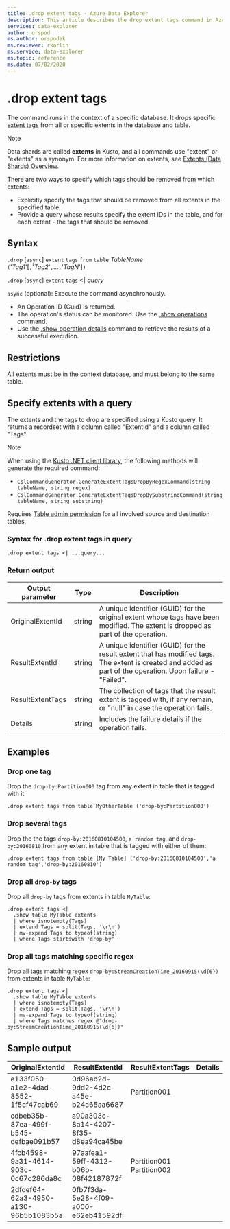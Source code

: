 ```yaml
---
title: .drop extent tags - Azure Data Explorer
description: This article describes the drop extent tags command in Azure Data Explorer.
services: data-explorer
author: orspod
ms.author: orspodek
ms.reviewer: rkarlin
ms.service: data-explorer
ms.topic: reference
ms.date: 07/02/2020
---
```


# .drop extent tags

The command runs in the context of a specific database. It drops specific [extent tags](extents-overview.md#extent-tagging) from all or specific extents in the database and table.  

> [!NOTE]
> Data shards are called **extents** in Kusto, and all commands use "extent" or "extents" as a synonym.
> For more information on extents, see [Extents (Data Shards) Overview](extents-overview.md).

There are two ways to specify which tags should be removed from which extents:

* Explicitly specify the tags that should be removed from all extents in the specified table.
* Provide a query whose results specify the extent IDs in the table, and for each extent - the tags that should be removed.

## Syntax

`.drop` [`async`] `extent` `tags` `from` `table` *TableName* `(`'*Tag1*'[`,`'*Tag2*'`,`...`,`'*TagN*']`)`

`.drop` [`async`] `extent` `tags` <| *query*

`async` (optional): Execute the command asynchronously.
   * An Operation ID (Guid) is returned.
   * The operation's status can be monitored. Use the [.show operations](operations.md#show-operations) command.
   * Use the [.show operation details](operations.md#show-operation-details) command to retrieve the results of a successful execution.

## Restrictions

All extents must be in the context database, and must belong to the same table.

## Specify extents with a query

The extents and the tags to drop are specified using a Kusto query. It returns a recordset with a column called "ExtentId" and a column called "Tags".

> [!NOTE]
> When using the [Kusto .NET client library](../api/netfx/about-kusto-data.md), the following methods will generate the required command:
> * `CslCommandGenerator.GenerateExtentTagsDropByRegexCommand(string tableName, string regex)`
> * `CslCommandGenerator.GenerateExtentTagsDropBySubstringCommand(string tableName, string substring)`

Requires [Table admin permission](../management/access-control/role-based-authorization.md) for all involved source and destination tables.

### Syntax for .drop extent tags in query

```kusto 
.drop extent tags <| ...query...
```

### Return output

Output parameter |Type |Description 
---|---|---
OriginalExtentId |string |A unique identifier (GUID) for the original extent whose tags have been modified. The extent is dropped as part of the operation.
ResultExtentId |string |A unique identifier (GUID) for the result extent that has modified tags. The extent is created and added as part of the operation. Upon failure - "Failed".
ResultExtentTags |string |The collection of tags that the result extent is tagged with, if any remain, or "null" in case the operation fails.
Details |string |Includes the failure details if the operation fails.

## Examples

### Drop one tag

Drop the `drop-by:Partition000` tag from any extent in table that is tagged with it:

```kusto
.drop extent tags from table MyOtherTable ('drop-by:Partition000')
```

### Drop several tags

Drop the the tags `drop-by:20160810104500`, `a random tag`, and `drop-by:20160810` from any extent in table that is tagged with either of them:

```kusto
.drop extent tags from table [My Table] ('drop-by:20160810104500','a random tag','drop-by:20160810')
```

### Drop all `drop-by` tags 

Drop all `drop-by` tags from extents in table `MyTable`:

```kusto
.drop extent tags <| 
  .show table MyTable extents 
  | where isnotempty(Tags)
  | extend Tags = split(Tags, '\r\n') 
  | mv-expand Tags to typeof(string)
  | where Tags startswith 'drop-by'
```

### Drop all tags matching specific regex 

Drop all tags matching regex `drop-by:StreamCreationTime_20160915(\d{6})` from extents in table `MyTable`:

```kusto
.drop extent tags <| 
  .show table MyTable extents 
  | where isnotempty(Tags)
  | extend Tags = split(Tags, '\r\n')
  | mv-expand Tags to typeof(string)
  | where Tags matches regex @"drop-by:StreamCreationTime_20160915(\d{6})"
```

## Sample output

|OriginalExtentId |ResultExtentId | ResultExtentTags | Details
|---|---|---|---
|e133f050-a1e2-4dad-8552-1f5cf47cab69 |0d96ab2d-9dd2-4d2c-a45e-b24c65aa6687 | Partition001 |
|cdbeb35b-87ea-499f-b545-defbae091b57 |a90a303c-8a14-4207-8f35-d8ea94ca45be | |
|4fcb4598-9a31-4614-903c-0c67c286da8c |97aafea1-59ff-4312-b06b-08f42187872f | Partition001 Partition002 |
|2dfdef64-62a3-4950-a130-96b5b1083b5a |0fb7f3da-5e28-4f09-a000-e62eb41592df | |
